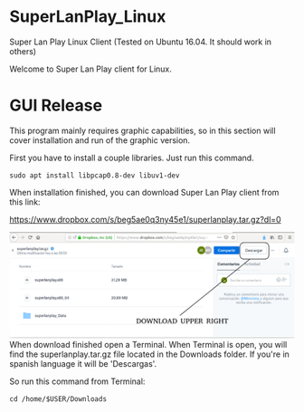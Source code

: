 # SuperLanPlay_Linux
Super Lan Play Linux Client (Tested on Ubuntu 16.04. It should work in others)

Welcome to Super Lan Play client for Linux.

# GUI Release

This program mainly requires graphic capabilities, so in this section will cover installation and run of the graphic version.

First you have to install a couple libraries. Just run this command.

``` 
sudo apt install libpcap0.8-dev libuv1-dev
``` 

When installation finished, you can download Super Lan Play client from this link:

https://www.dropbox.com/s/beg5ae0q3ny45e1/superlanplay.tar.gz?dl=0

![Download](Download.png?raw=true "Download")
When download finished open a Terminal. When Terminal is open, you will find the superlanplay.tar.gz file located in the Downloads folder. If you're in spanish language it will be 'Descargas'.

So run this command from Terminal:

```
cd /home/$USER/Downloads
```

